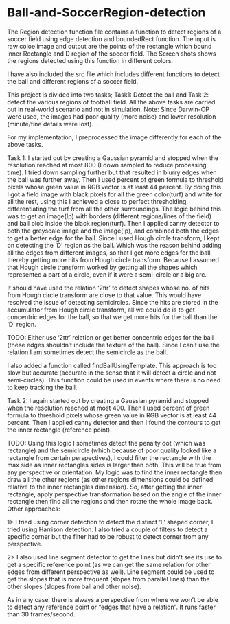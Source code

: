 # Ball-and-SoccerRegion-detection
The Region detection function file contains a function to detect regions of a soccer field using edge detection and boundedRect function. The input is raw coloe image and output are the points of the rectangle which bound inner Rectangle and D region of the soccer field. The Screen shots shows the regions detected using this function in different colors.


I have also included the src file which includes different functions to detect the ball and different regions of a soccer field.

This project is divided into two tasks; Task1: Detect the ball and Task 2: detect the various regions of football field. All the above tasks are carried out in real-world scenario and not in simulation. Note: Since Darwin-OP were used, the images had poor quality (more noise) and lower resolution (minute/fine details were lost).

For my implementation, I preprocessed the image differently for each of the above tasks. 

Task 1: I started out by creating a Gaussian pyramid and stopped when the resolution reached at most 800 (I down sampled to reduce processing time). I tried down sampling further but that resulted in blurry edges when the ball was further away. Then I used percent of green formula to threshold pixels whose green value in RGB vector is at least 44 percent. By doing this I got a field image with black pixels for all the green color(turf) and white for all the rest, using this I achieved a close to perfect thresholding, differentiating the turf from all the other surroundings. The logic behind this was to get an image(Ip) with borders (different regions/lines of the field) and ball blob inside the black region(turf). Then I applied canny detector to both the greyscale image and the image(Ip), and combined both the edges to get a better edge for the ball. Since I used Hough circle transform, I kept on detecting the ‘D’ region as the ball. Which was the reason behind adding all the edges from different images, so that I get more edges for the ball thereby getting more hits from Hough circle transform. Because I assumed that Hough circle transform worked by getting all the shapes which represented a part of a circle, even if it were a semi-circle or a big arc. 

It should have used the relation ‘2πr’ to detect shapes whose no. of hits from Hough circle transform are close to that value. This would have resolved the issue of detecting semicircles. Since the hits are stored in the accumulator from Hough circle transform, all we could do is to get concentric edges for the ball, so that we get more hits for the ball than the ‘D’ region. 

TODO: Either use ‘2πr’ relation or get better concentric edges for the ball (these edges shouldn’t include the texture of the ball). Since I can’t use the relation I am sometimes detect the semicircle as the ball.

I also added a function called findBallUsingTemplate. This approach is too slow but accurate (accurate in the sense that it will detect a circle and not semi-circles). This function could be used in events where there is no need to keep tracking the ball.

Task 2: I again started out by creating a Gaussian pyramid and stopped when the resolution reached at most 400. Then I used percent of green formula to threshold pixels whose green value in RGB vector is at least 44 percent. Then I applied canny detector and then I found the contours to get the inner rectangle (reference point). 

TODO: Using this logic I sometimes detect the penalty dot (which was rectangle) and the semicircle (which because of poor quality looked like a rectangle from certain perspectives), I could filter the rectangle with the max side as inner rectangles sides is larger than both. This will be true from any perspective or orientation. My logic was to find the inner rectangle then draw all the other regions (as other regions dimensions could be defined relative to the inner rectangles dimension). So, after getting the inner rectangle, apply perspective transformation based on the angle of the inner rectangle then find all the regions and then rotate the whole image back. 
Other approaches:

1>	I tried using corner detection to detect the distinct ‘L’ shaped corner, I tried using Harrison detection. I also tried a couple of filters to detect a specific corner but the filter had to be robust to detect corner from any perspective.

2>	I also used line segment detector to get the lines but didn’t see its use to get a specific reference point (as we can get the same relation for other edges from different perspective as well). Line segment could be used to get the slopes that is more frequent (slopes from parallel lines) than the other slopes (slopes from ball and other noise).

As in any case, there is always a perspective from where we won’t be able to detect any reference point or “edges that have a relation”. It runs faster than 30 frames/second.
